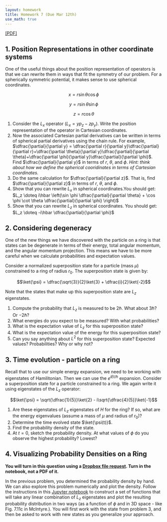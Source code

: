 ```yaml
---
layout: homework
title: Homework 7 (Due Mar 12th)
use_math: true
---
```


[[PDF]](./homework7.pdf)

## 1. Position Representations in other coordinate systems

One of the useful things about the position representation of operators is that we can rewrite them in ways that fit the symmetry of our problem. For a spherically symmetric potential, it makes sense to use spherical coordinates.

$$x = r \sin \theta \cos \phi$$

$$y = r \sin \theta \sin \phi$$

$$z = r \cos \theta$$

1. Consider the $L_x$ operator ($L_x = yp_z - zp_y$). Write the position representation of the operator in Cartesian coordinates.
2. Now the associated Cartesian partial derivatives can be written in terms of spherical partial derivatives using the chain rule. For example, $\dfrac{\partial}{\partial y} = \dfrac{\partial r}{\partial y}\dfrac{\partial}{\partial r}+\dfrac{\partial \theta}{\partial y}\dfrac{\partial}{\partial \theta}+\dfrac{\partial \phi}{\partial y}\dfrac{\partial}{\partial \phi}$. Find $\dfrac{\partial}{\partial y}$ in terms of $r$, $\theta$, and $\phi$. *Hint: think about how we define the spherical cooridinates in terms of Cartesian coordinates.*
3. Do the same calculation for $\dfrac{\partial}{\partial z}$. That is, find $\dfrac{\partial}{\partial z}$ in terms of $r$, $\theta$, and $\phi$.
4. Show that you can rewrite $L_x$ in spherical coordinates.You should get: $L_z \doteq i\hbar \left(\sin \phi \dfrac{\partial}{\partial \theta} + \cos \phi \cot \theta \dfrac{\partial}{\partial \phi} \right)$
5. Show that you can rewrite $L_z$ in spherical coordinates. You should get: $L_z \doteq -i\hbar \dfrac{\partial}{\partial \phi}$

## 2. Considering degeneracy

One of the new things we have discovered with the particle on a ring is that states can be degenerate in terms of their energy, total angular momentum, and the angular momentum projection. This means we have to be more careful when we calculate probabilities and expectation values.

Consider a normalized superposition state for a particle (mass $\mu$) constrained to a ring of radius $r_0$. The superposition state is given by:

$$\ket{\psi} = \dfrac{\sqrt{3}}{2}\ket{3} + \dfrac{i}{2}\ket{-2}$$

Note that the states that make up this superposition state are $L_z$ eigenstates.

1. Compute the probability that $L_z$ is measured to be $2\hbar$. What about $3\hbar$? Or $-2\hbar$?
2. What energies do you expect to be measured? With what probabilities?
3. What is the expectation value of $L_z$ for this superposition state?
4. What is the expectation value of the energy for this superposition state?
5. Can you say anything about $L^2$ for this superposition state? Expected values? Probabilities? Why or why not?

## 3. Time evolution - particle on a ring

Recall that to use our simple energy expansion, we need to be working with eigenstates of Hamilitonian. Then we can use the $e^{iEt/\hbar}$ expansion. Consider a superposition state for a particle constrained to a ring. We again write it using eigenstates of the $L_z$ operator:

$$\ket{\psi} = \sqrt{\dfrac{1}{5}}\ket{2} - i\sqrt{\dfrac{4}{5}}\ket{-1}$$

1. Are these eigenstates of $L_z$ eigenstates of $H$ for the ring? If so, what are the energy eigenvalues (assume a mass of $\mu$ and radius of $r_0$)?
2. Determine the time evolved state $\ket{\psi(t)}$.
3. Find the probability density of the state.
4. At $t=0$, sketch the probability density. At what values of $\phi$ do you observe the highest probability? Lowest?

## 4. Visualizing Probability Densities on a Ring

**You will turn in this question using a [Dropbox file request](https://www.dropbox.com/request/snFW1zlAvuID9XedUo78). Turn in the notebook, not a PDF of it.**

In the previous problem, you determined the probability density by hand. We can also explore this problem numerically and plot the density. Follow the instructions in this [Jupyter notebook](./notebooks/Homework7_Problem4_STUDENT.ipynb) to construct a set of functions that will take any linear combination of $L_z$ eigenstates and plot the resulting probability distribution in two ways (as a function of $\phi$ and in 3D space - like Fig. 7.11c in McIntyre.). You will first work with the state from problem 3, and then be asked to work with new states as you generalize your approach.
